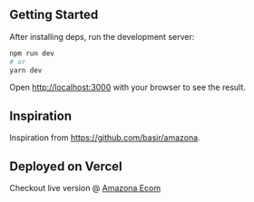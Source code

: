 ## Getting Started

After installing deps, run the development server:

```bash
npm run dev
# or
yarn dev
```
Open [http://localhost:3000](http://localhost:3000) with your browser to see the result.

## Inspiration

Inspiration from https://github.com/basir/amazona.


## Deployed on Vercel

Checkout live version @ [Amazona Ecom](https://amazona-ecom-git-master.hereisfahad.vercel.app/) 
